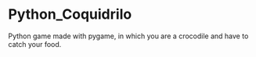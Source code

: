 # Python_Coquidrilo
Python game made with pygame, in which you are a crocodile and have to catch your food.
